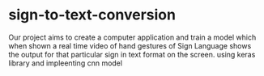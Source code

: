 # sign-to-text-conversion
Our project aims to create a  computer application and train  a model which when shown a  real time video of hand gestures  of Sign Language  shows the output for that  particular sign in text format on  the screen. 
using keras library and impleenting cnn model
